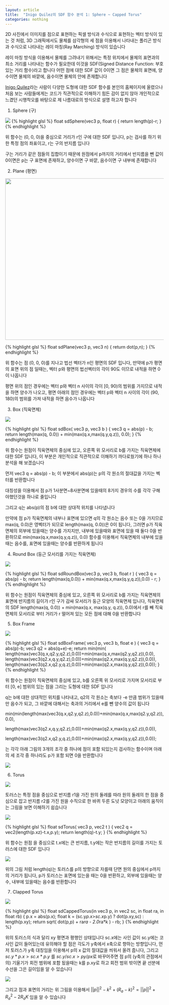```yaml
---
layout: article
title:  "Inigo Quilez의 SDF 함수 분석 1: Sphere ~ Capped Torus"
categories: nothing
---
```

2D 사진에서 이미지를 점으로 표현하는 픽셀 방식과 수식으로 표현하는 벡터 방식이 있는 것 처럼, 3D 그래픽에서도 물체를 삼각형의 세 점을 이용해서 나타내는 폴리곤 방식과 수식으로 나타내는 레이 마칭(Ray Marching) 방식이 있습니다

레이 마칭 방식을 이용해서 물체를 그려내기 위해서는 특정 위치에서 물체의 표면과의 최소 거리를 나타내는 함수가 필요한데 이것을 SDF(Signed Distance Function: 부호 있는 거리 함수)라고 합니다
어떤 점에 대한 SDF 값이 0이면 그 점은 물체의 표면에, 양수이면 물체의 바깥에, 음수이면 물체의 안에 존재합니다

[Inigo Quilez](https://iquilezles.org/articles/distfunctions/)라는 사람이 다양한 도형에 대한 SDF 함수를 본인의 홈페이지에 올렸으나 처음 보는 사람들에게는 코드가 직관적으로 이해하기 힘든 감이 없지 않아 개인적으로 느겼던 시행착오를 바탕으로 제 나름대로의 방식으로 설명 하고자 합니다

1. Sphere (구)

<img src = "/IMGS/iq_analyze_1/1_sphere.png">
{% highlight glsl %}
float sdSphere(vec3 p, float r)
{
  return length(p)-r;
}
{% endhighlight %}

위 함수는 (0, 0, 0)을 중심으로 거리가 r인 구에 대한 SDF 입니다, p는 검사를 하기 위한 특정 점의 좌표이고, r는 구의 반지름 입니다

구는 거리가 같은 점들의 집합이기 때문에 원점에서 p까지의 거리에서 반지름을 뺀 값이 0이면은 p는 구 표면에 존재하고, 양수이면 구 바깥, 음수이면 구 내부에 존재합니다

2. Plane (평면)

<img src = "https://upload.wikimedia.org/wikipedia/commons/thumb/f/f9/Plane_equation_qtl3.svg/1920px-Plane_equation_qtl3.svg.png" width = "512px" height = "512px">

{% highlight glsl %}
float sdPlane(vec3 p, vec3 n)
{
  return dot(p,n);
}
{% endhighlight %}

위 함수는 점 (0, 0, 0)를 지나고 법선 벡터가 n인 평면의 SDF 입니다, 만약에 p가 평면의 표면 위의 점 일때는, 벡터 p와 평면의 법선벡터의 각이 90도 이므로 내적을 하면 0이 나옵니다

평면 위의 점인 경우에는 벡터 p와 벡터 n 사이의 각이 [0, 90)의 범위를 가지므로 내적을 하면 양수가 나오고, 평면 아래의 점인 경우에는 벡터 p와 벡터 n 사이의 각이 (90, 180)의 범위를 가져 내적을 하면 음수가 나옵니다

 3. Box (직육면체)

<img src = "/IMGS/iq_analyze_1/2_box.png">

{% highlight glsl %}
float sdBox( vec3 p, vec3 b )
{
  vec3 q = abs(p) - b;
  return length(max(q, 0.0)) + min(max(q.x,max(q.y,q.z)), 0.0);
}
{% endhighlight %}

위 함수는 원점이 직육면체의 중심에 있고, 오른쪽 위 모서리로 b를 가지는 직육면체에 대한 SDF 입니다, 이 부분은 개인적으로 직관적으로 이해하기 까다로웠기에 하나 하나 분석을 해 보겠습니다

먼저 vec3 q = abs(p) - b; 이 부분에서 abs(p)는 p의 각 원소의 절대값을 가지는 벡터를 반환합니다

대칭성을 이용해서 점 p가 1사분면~8사분면에 있을때의 8가지 경우의 수를 각각 구해야했던것을 하나로 줄입니다

그리고 q는 abs(p)의 점 b에 대한 상대적 위치를 나타냅니다

만약에 점 p가 직육면체의 내부나 표면에 있으면 q의 각 원소는 음수 또는 0을 가지므로 max(q, 0.0)은 영벡터가 되므로 length(max(q, 0.0))은 0이 됩니다, 그러면 p가 직육면체의 외부에 있을때는 양수를 가지지만, 내부에 있을때와 표면에 있을 때 둘다 0을 반환하므로 min(max(q.x,max(q.y,q.z)), 0.0) 함수를 이용해서 직육면체의 내부에 있을때는 음수를, 표면에 있을때는 양수를 반환하게 됩니다

 4. Round Box (둥근 모서리를 가지는 직육면체)

<img src = "/IMGS/iq_analyze_1/3_roundBox.png">

{% highlight glsl %}
float sdRoundBox(vec3 p, vec3 b, float r )
{
  vec3 q = abs(p) - b;
  return length(max(q,0.0)) + min(max(q.x,max(q.y,q.z)),0.0) - r;
}
{% endhighlight %}

위 함수는 원점이 직육면체의 중심에 있고, 오른쪽 위 모서리로 b를 가지는 직육면체의 표면에 반지름의 길이가 r인 구가 감싸 모서리가 둥근 모양의 직육면체 입니다, 직육면체의 SDF length(max(q, 0.0)) + min(max(q.x, max(q.y, q.z)), 0.0)에서 r를 빼 직육면체의 모서리로 부터 거리가 r 떨어져 있는 모든 점에 대해 0을 반환합니다

 5. Box Frame

<img src = "/IMGS/iq_analyze_1/4_boxFrame.png">

{% highlight glsl %}
float sdBoxFrame( vec3 p, vec3 b, float e )
{
	vec3 q = abs(p)-b;
	vec3 q2 = abs(q+e)-e;
	return min(min(
      length(max(vec3(q.x,q2.y,q2.z),0.0))+min(max(q.x,max(q2.y,q2.z)),0.0),
      length(max(vec3(q2.x,q.y,q2.z),0.0))+min(max(q2.x,max(q.y,q2.z)),0.0)),
      length(max(vec3(q2.x,q2.y,q.z),0.0))+min(max(q2.x,max(q.y,q2.z)),0.0));
}
{% endhighlight %}

위 함수는 원점이 직육면체의 중심에 있고, b를 오른쪽 위 모서리로 가지며 모서리로 부터 [0, e] 범위의 있는 점을 그리는 도형에 대한 SDF 입니다

q는 b에 대한 상대적인 위치를 나타내고, q2의 각 원소는 축보다 -e 만큼 범위가 있을때만 음수가 되고, 그 바깥에 대해서는 축과의 거리에서 e를 뺀 양수의 값이 됩니다

 min(min(length(max(vec3(q.x,q2.y,q2.z),0.0))+min(max(q.x,max(q2.y,q2.z)),0.0),

 length(max(vec3(q2.x,q.y,q2.z),0.0))+min(max(q2.x,max(q.y,q2.z)),0.0)),

 length(max(vec3(q2.x,q2.y,q.z),0.0))+min(max(q2.x,max(q.y,q2.z)),0.0));

는 각각 아래 그림의 3개의 조각 중 하나에 점이 포함 되있는지 검사하는 함수이며 아래의 세 조각 중 하나라도 p가 포함 되면 0을 반환합니다

<img src = "/IMGS/iq_analyze_1/boxframe_explaine.png">

 6. Torus

<img src = "/IMGS/iq_analyze_1/5_torus.png">

토러스는 특정 점을 중심으로 반지름 r1을 가진 원의 둘레를 따라 원의 둘레의 한 점을 중심으로 잡고 반지름 r2를 가진 원을 수직으로 한 바퀴 두른 도넛 모양이고 아래의 움직이는 그림을 보면 이해하기 쉽습니다

<img src = "https://upload.wikimedia.org/wikipedia/commons/e/e7/Sphere-like_degenerate_torus.gif">

{% highlight glsl %}
float sdTorus( vec3 p, vec2 t )
{
  vec2 q = vec2(length(p.xz)-t.x,p.y);
  return length(q)-t.y;
}
{% endhighlight %}

위 함수는 원점 을 중심으로 t.x에는 큰 반지름, t.y에는 작은 반지름의 길이를 가지는 토러스에 대한 SDF 입니다

<img src = "/IMGS/iq_analyze_1/torus_explaine.png">

위의 그림 처럼 length(q)는 토러스를 p의 방향으로 자를때 단면 원의 중심에서 p까지의 거리가 됩니다, p가 토러스는 표면에 있는을 때는 0을 반환하고, 외부에 있을때는 양수, 내부에 있을때는 음수를 반환합니다

 7. Clapped Torus

 <img src = "/IMGS/iq_analyze_1/6_clappedTorus.png">

{% highlight glsl %}
float sdCappedTorus(in vec3 p, in vec2 sc, in float ra, in float rb)
{
  p.x = abs(p.x);
  float k = (sc.y*p.x>sc.x*p.y) ? dot(p.xy,sc) : length(p.xy);
  return sqrt( dot(p,p) + ra*ra - 2.0*ra*k ) - rb;
}
{% endhighlight %}

위의 토러스의 식과 달리 xy 평면과 평행인 상태입니다 sc.x에는 사인 값이 sc.y에는 코사인 값이 들어있는데 유의해야 할 점은 각도가 y축에서 x축으로 향하는 방향입니다, 먼저 토러스가 y축 대칭임을 이용해서 p의 x 값의 절대값을 씌워서 올려 줍니다, 그리고 $sc.y * p.x > sc.x * p.y$ 를 $sc.y / sc.x > py / px$로 바꾸어주면 점 p의 (y축의 관점에서의) 기울기가 회전 범위에 포함 됬을때는 k를 p.xy로 하고 회전 범위 밖이면 끝 선분에 수선을 그은 길이임을 알 수 있습니다

<img src = "/IMGS/iq_analyze_1/clappedtorus_explaine.png">

그리고 점과 표면의 거리는 위 그림을 이용해서 $||p||^2 - k^2 + (R_a-k)^2 = ||p||^2 + R_a^2 - 2R_aK$ 임을 알 수 있습니다